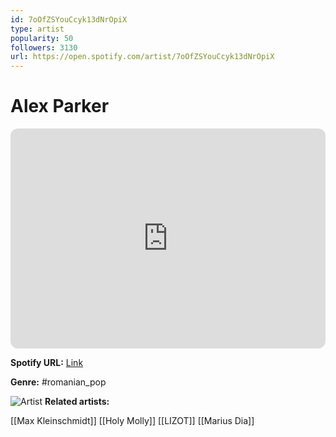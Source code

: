 ```yaml
---
id: 7oOfZSYouCcyk13dNrOpiX
type: artist
popularity: 50
followers: 3130
url: https://open.spotify.com/artist/7oOfZSYouCcyk13dNrOpiX
---
```

# Alex Parker

<iframe style="border-radius:12px" src="https://open.spotify.com/embed/artist/7oOfZSYouCcyk13dNrOpiX" width="100%" height="352" frameBorder="0" allowfullscreen="" allow="autoplay; clipboard-write; encrypted-media; fullscreen; picture-in-picture" loading="lazy"></iframe>

**Spotify URL:** [Link](https://open.spotify.com/artist/7oOfZSYouCcyk13dNrOpiX)

**Genre:**  #romanian_pop

![Artist](https://i.scdn.co/image/ab6761610000e5eb450bece51cd7d0f5c72c2bb5)
**Related artists:**

[[Max Kleinschmidt]]
[[Holy Molly]]
[[LIZOT]]
[[Marius Dia]]
